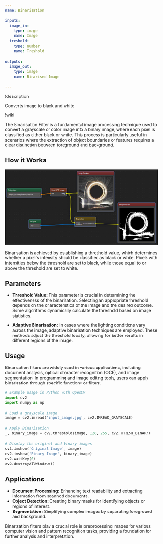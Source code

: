 ```yaml
---
name: Binarisation

inputs:
  image_in:
    type: image
    name: Image
  treshold:
    type: number
    name: Treshold

outputs:
  image_out:
    type: image
    name: Binarised Image

---
```


!description

Converts image to black and white

!wiki

The Binarisation Filter is a fundamental image processing technique used to convert a grayscale or color image into a binary image, where each pixel is classified as either black or white. This process is particularly useful in scenarios where the extraction of object boundaries or features requires a clear distinction between foreground and background.

## How it Works

![Usage Example](wiki/binarisation.png)

Binarisation is achieved by establishing a threshold value, which determines whether a pixel's intensity should be classified as black or white. Pixels with intensities below the threshold are set to black, while those equal to or above the threshold are set to white.

## Parameters

- **Threshold Value:** This parameter is crucial in determining the effectiveness of the binarisation. Selecting an appropriate threshold depends on the characteristics of the image and the desired outcome. Some algorithms dynamically calculate the threshold based on image statistics.

- **Adaptive Binarisation:** In cases where the lighting conditions vary across the image, adaptive binarisation techniques are employed. These methods adjust the threshold locally, allowing for better results in different regions of the image.

## Usage

Binarisation filters are widely used in various applications, including document analysis, optical character recognition (OCR), and image segmentation. In programming and image editing tools, users can apply binarisation through specific functions or filters.

```python
# Example usage in Python with OpenCV
import cv2
import numpy as np

# Load a grayscale image
image = cv2.imread('input_image.jpg', cv2.IMREAD_GRAYSCALE)

# Apply Binarisation
_, binary_image = cv2.threshold(image, 128, 255, cv2.THRESH_BINARY)

# Display the original and binary images
cv2.imshow('Original Image', image)
cv2.imshow('Binary Image', binary_image)
cv2.waitKey(0)
cv2.destroyAllWindows()
```

## Applications

* **Document Processing:** Enhancing text readability and extracting information from scanned documents.
* **Object Detection:** Creating binary masks for identifying objects or regions of interest.
* **Segmentation:** Simplifying complex images by separating foreground and background.

Binarization filters play a crucial role in preprocessing images for various computer vision and pattern recognition tasks, providing a foundation for further analysis and interpretation.
